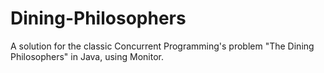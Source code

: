 # Dining-Philosophers
A solution for the classic Concurrent Programming's problem "The Dining Philosophers" in Java, using Monitor.
